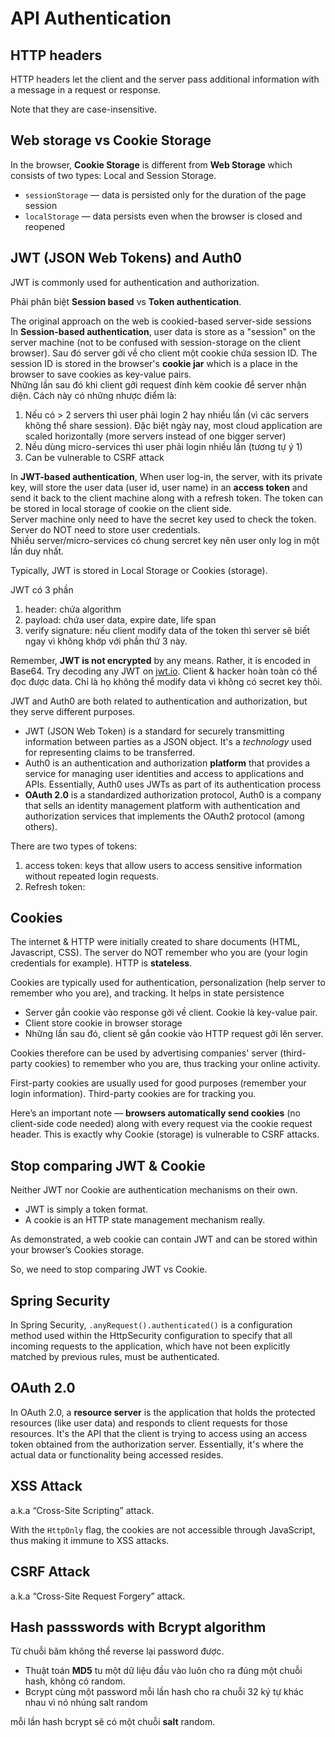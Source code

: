 # API Authentication

## HTTP headers

HTTP headers let the client and the server pass additional information with a message in a request or response.

Note that they are case-insensitive.

## Web storage vs Cookie Storage

In the browser, **Cookie Storage** is different from **Web Storage** which consists of two types: Local and Session Storage.

- `sessionStorage` — data is persisted only for the duration of the page session
- `localStorage` — data persists even when the browser is closed and reopened

## JWT (JSON Web Tokens) and Auth0

JWT is commonly used for authentication and authorization.

Phải phân biệt **Session based** vs **Token authentication**.

The original approach on the web is cookied-based server-side sessions  
In **Session-based authentication**, user data is store as a "session" on the server machine (not to be confused with session-storage on the client browser). Sau đó server gởi về cho client một cookie chứa session ID. The session ID is stored in the browser's **cookie jar** which is a place in the browser to save cookies as key-value pairs.  
Những lần sau đó khi client gởi request đính kèm cookie để server nhận diện. Cách này có những nhược điểm là:

1. Nếu có > 2 servers thì user phải login 2 hay nhiều lần (vì các servers không thể share session). Đặc biệt ngày nay, most cloud application are scaled horizontally (more servers instead of one bigger server)
2. Nều dùng micro-services thì user phải login nhiều lần (tương tự ý 1)
3. Can be vulnerable to CSRF attack

In **JWT-based authentication**, When user log-in, the server, with its private key, will store the user data (user id, user name) in an **access token** and send it back to the client machine along with a refresh token. The token can be stored in local storage of cookie on the client side.  
Server machine only need to have the secret key used to check the token. Server do NOT need to store user credentials.  
Nhiều server/micro-services có chung sercret key nên user only log in một lần duy nhất.

Typically, JWT is stored in Local Storage or Cookies (storage).

JWT có 3 phần

1. header: chứa algorithm
2. payload: chứa user data, expire date, life span
3. verify signature: nếu client modify data of the token thì server sẽ biết ngay vì không khớp với phần thứ 3 này.

Remember, **JWT is not encrypted** by any means. Rather, it is encoded in Base64. Try decoding any JWT on [jwt.io](jwt.io). Client & hacker hoàn toàn có thể đọc được data. Chỉ là họ không thể modify data vì không có secret key thôi.

JWT and Auth0 are both related to authentication and authorization, but they serve different purposes.

- JWT (JSON Web Token) is a standard for securely transmitting information between parties as a JSON object. It's a _technology_ used for representing claims to be transferred.
- Auth0 is an authentication and authorization **platform** that provides a service for managing user identities and access to applications and APIs. Essentially, Auth0 uses JWTs as part of its authentication process
- **OAuth 2.0** is a standardized authorization protocol, Auth0 is a company that sells an identity management platform with authentication and authorization services that implements the OAuth2 protocol (among others).

There are two types of tokens:

1. access token: keys that allow users to access sensitive information without repeated login requests.
2. Refresh token:

## Cookies

The internet & HTTP were initially created to share documents (HTML, Javascript, CSS). The server do NOT remember who you are (your login credentials for example). HTTP is **stateless**.

Cookies are typically used for authentication, personalization (help server to remember who you are), and tracking. It helps in state persistence

- Server gắn cookie vào response gởi về client. Cookie là key-value pair.
- Client store cookie in browser storage
- Những lần sau đó, client sẽ gắn cookie vào HTTP request gởi lên server.

Cookies therefore can be used by advertising companies' server (third-party cookies) to remember who you are, thus tracking your online activity.

First-party cookies are usually used for good purposes (remember your login information). Third-party cookies are for tracking you.

Here’s an important note — **browsers automatically send cookies** (no client-side code needed) along with every request via the cookie request header. This is exactly why Cookie (storage) is vulnerable to CSRF attacks.

## Stop comparing JWT & Cookie

Neither JWT nor Cookie are authentication mechanisms on their own.

- JWT is simply a token format.
- A cookie is an HTTP state management mechanism really.

As demonstrated, a web cookie can contain JWT and can be stored within your browser’s Cookies storage.

So, we need to stop comparing JWT vs Cookie.

## Spring Security

In Spring Security, `.anyRequest().authenticated()` is a configuration method used within the HttpSecurity configuration to specify that all incoming requests to the application, which have not been explicitly matched by previous rules, must be authenticated.

## OAuth 2.0

In OAuth 2.0, a **resource server** is the application that holds the protected resources (like user data) and responds to client requests for those resources. It's the API that the client is trying to access using an access token obtained from the authorization server. Essentially, it's where the actual data or functionality being accessed resides.

## XSS Attack

a.k.a “Cross-Site Scripting” attack.

With the `HttpOnly` flag, the cookies are not accessible through JavaScript, thus making it immune to XSS attacks.

## CSRF Attack

a.k.a “Cross-Site Request Forgery” attack.

## Hash passswords with Bcrypt algorithm

Từ chuỗi băm không thể reverse lại password được.

- Thuật toán **MD5** tu một dữ liệu đầu vào luôn cho ra đúng một chuỗi hash, không có random.
- Bcrypt cùng một password mỗi lần hash cho ra chuỗi 32 ký tự khác nhau vì nó nhúng salt random

mỗi lần hash bcrypt sẽ có một chuỗi **salt** random.

